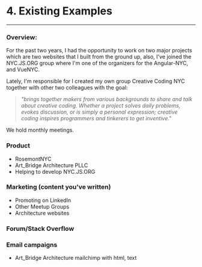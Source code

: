 # 4. Existing Examples
----------------------

### Overview:

For the past two years, I had the opportunity to work on two major projects which are two websites that I built from the ground up, also, I've joined the NYC.JS.ORG group where I'm one of the organizers for the Angular-NYC, and VueNYC.

Lately, I'm responsible for  I created my own group Creative Coding NYC together with other two colleagues with the goal:
 > _"brings together makers from various backgrounds to share and talk about creative coding. Whether a project solves daily problems, evokes discussion, or is simply a personal expression; creative coding inspires programmers and tinkerers to get inventive."_

We hold monthly meetings.

### Product
- RosemontNYC 
- Art_Bridge Architecture PLLC
- Helping to develop NYC.JS.ORG

### Marketing (content you've written)
- Promoting on LinkedIn
- Other Meetup Groups
- Architecture websites

### Forum/Stack Overflow

### Email campaigns
- Art_Bridge Architecture mailchimp with html, text

